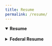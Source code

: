 ```yaml
---
title: Resume
permalink: /resume/
---
```

<details open>
<summary><b>Resume</b></summary>
<br>
<object data="https://afielder02.github.io/GISPortfolio/assets/pdfs/one-page-resume.pdf" width="1000" height="1000" type="application/pdf"></object>
</details>
  
<details>
<summary><b>Federal Resume</b></summary>
<br>
<object data="https://afielder02.github.io/GISPortfolio/assets/pdfs/AF_Federal_Resume.pdf" width="1000" height="1000" type="application/pdf"></object>
</details>
